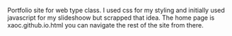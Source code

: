 Portfolio site for web type class. I used css for my styling and initially used javascript for my slideshoow but scrapped that idea.
The home page is xaoc.github.io.html you can navigate the rest of the site from there.
